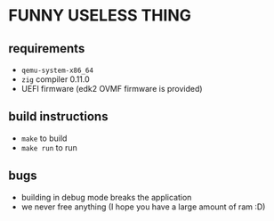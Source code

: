 # FUNNY USELESS THING

## requirements
- `qemu-system-x86_64`
- `zig` compiler 0.11.0
- UEFI firmware (edk2 OVMF firmware is provided)

## build instructions
- `make` to build
- `make run` to run

## bugs
- building in debug mode breaks the application
- we never free anything (I hope you have a large amount of ram :D)

